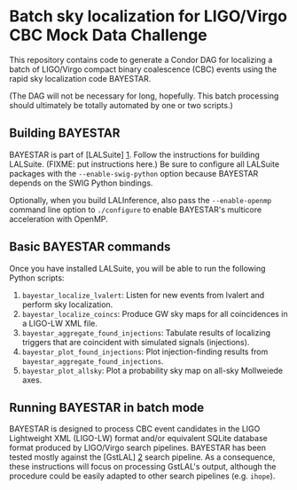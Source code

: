Batch sky localization for LIGO/Virgo CBC Mock Data Challenge
=============================================================

This repository contains code to generate a Condor DAG for localizing a
batch of LIGO/Virgo compact binary coalescence (CBC) events using the
rapid sky localization code BAYESTAR.

(The DAG will not be necessary for long, hopefully. This batch processing
should ultimately be totally automated by one or two scripts.)

Building BAYESTAR
-----------------

BAYESTAR is part of [LALSuite] [1]. Follow the instructions for building
LALSuite. (FIXME: put instructions here.) Be sure to configure all
LALSuite packages with the `--enable-swig-python` option because BAYESTAR
depends on the SWIG Python bindings.

Optionally, when you build LALInference, also pass the `--enable-openmp`
command line option to `./configure` to enable BAYESTAR's multicore
acceleration with OpenMP.

Basic BAYESTAR commands
-----------------------

Once you have installed LALSuite, you will be able to run the following Python scripts:

1. `bayestar_localize_lvalert`:
   Listen for new events from lvalert and perform sky localization.
2. `bayestar_localize_coincs`:
   Produce GW sky maps for all coincidences in a LIGO-LW XML file.
3. `bayestar_aggregate_found_injections`:
   Tabulate results of localizing triggers that are coincident with
   simulated signals (injections).
4. `bayestar_plot_found_injections`:
   Plot injection-finding results from
   `bayestar_aggregate_found_injections`.
5. `bayestar_plot_allsky`:
   Plot a probability sky map on all-sky Mollweiede axes.

Running BAYESTAR in batch mode
------------------------------

BAYESTAR is designed to process CBC event candidates in the LIGO
Lightweight XML (LIGO-LW) format and/or equivalent SQLite database format
produced by LIGO/Virgo search pipelines. BAYESTAR has been tested mostly
against the [GstLAL] [2] search pipeline. As a consequence, these
instructions will focus on processing GstLAL's output, although the
procedure could be easily adapted to other search pipelines (e.g. `ihope`).

[1]: https://www.lsc-group.phys.uwm.edu/daswg/projects/lalsuite.html
[2]: https://www.lsc-group.phys.uwm.edu/daswg/projects/gstlal.html
